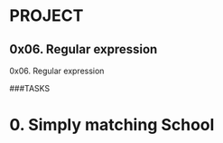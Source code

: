# PROJECT
## 0x06. Regular expression
0x06. Regular expression

###TASKS
# 0. Simply matching School

